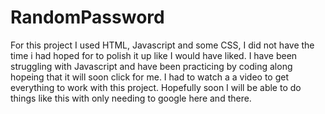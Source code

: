 # RandomPassword

For this project I used HTML, Javascript and some CSS,  I did not have the time i had hoped for to polish it up like I would have liked.
I have been struggling with Javascript and have been practicing by coding along hopeing that it will soon click for me.  I had to watch a a video to get everything to work with this project.  Hopefully soon I will be able to do things like this with only needing to google here and there.